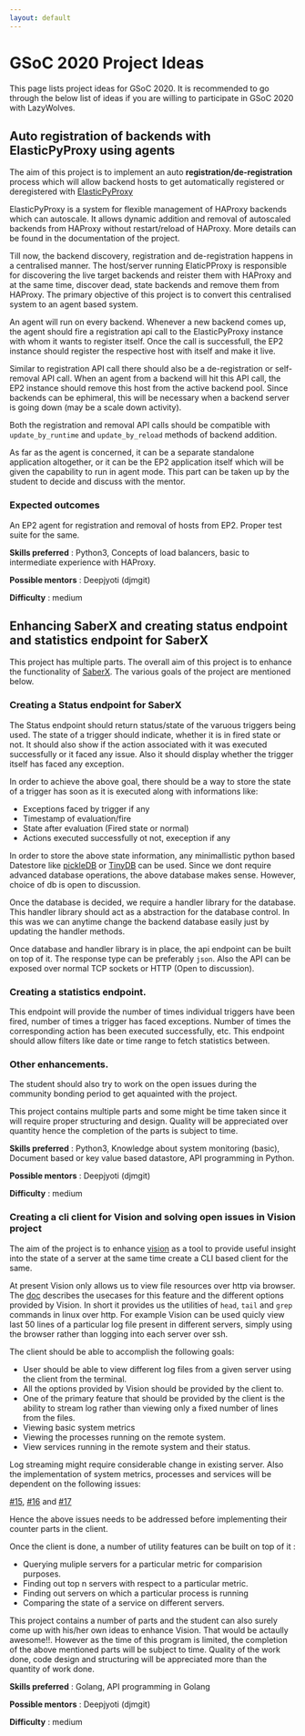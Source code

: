 ```yaml
---
layout: default
---
```


# GSoC 2020 Project Ideas

This page lists project ideas for GSoC 2020. It is recommended to go through the below
list of ideas if you are willing to participate in GSoC 2020 with LazyWolves.

## Auto registration of backends with ElasticPyProxy using agents

The aim of this project is to implement an auto **registration/de-registration** process which
will allow backend hosts to get automatically registered or deregistered with [ElasticPyProxy](https://github.com/LazyWolves/ElasticPyProxy/)

ElasticPyProxy is a system for flexible management of HAProxy backends which can autoscale. It allows dynamic
addition and removal of autoscaled backends from HAProxy without restart/reload of HAProxy. More details can be
found in the documentation of the project.

Till now, the backend discovery, registration and de-registration happens in a centralised manner. The host/server
running ElaticPProxy is responsible for discovering the live target backends and reister them with HAProxy and at the
same time, discover dead, state backends and remove them from HAProxy. The primary objective of this project
is to convert this centralised system to an agent based system.

An agent will run on every backend. Whenever a new backend comes up, the agent should fire a registration api call
to the ElasticPyProxy instance with whom it wants to register itself. Once the call is successfull, the  EP2 instance should register the respective host with itself and make it live.

Similar to registration API call there should also be a de-registration or self-removal API call. When an agent
from a backend will hit this API call, the EP2 instance should remove this host from the active backend pool.
Since backends can be ephimeral, this will be necessary when a backend server is going down (may be a scale down
activity).

Both the registration and removal API calls should be compatible with ```update_by_runtime``` and ```update_by_reload```
methods of backend addition.

As far as the agent is concerned, it can be a separate standalone application altogether, or it can be the
EP2 application itself which will be given the capability to run in agent mode. This part can be taken up
by the student to decide and discuss with the mentor.

### Expected outcomes

An EP2 agent for registration and removal of hosts from EP2.
Proper test suite for the same.

**Skills preferred** : Python3, Concepts of load balancers, basic to intermediate experience with HAProxy.

**Possible mentors** : Deepjyoti (djmgit)

**Difficulty** : medium

## Enhancing SaberX and creating status endpoint and statistics endpoint for SaberX

This project has multiple parts. The overall aim of this project is to enhance the functionality of
[SaberX](https://github.com/LazyWolves/SaberX). The various goals of the project are mentioned below.

### Creating a Status endpoint for SaberX

The Status endpoint should return status/state of the varuous triggers being used. The state of a
trigger should indicate, whether it is in fired state or not. It should also show if the action
associated with it was executed successfully or it faced any issue. Also it should display whether
the trigger itself has faced any exception.

In order to achieve the above goal, there should be a way to store the state of a trigger has soon
as it is executed along with informations like:

- Exceptions faced by trigger if any
- Timestamp of evaluation/fire
- State after evaluation (Fired state or normal)
- Actions executed successfully ot not, exeception if any

In order to store the above state information, any minimallistic python based Datestore like
[pickleDB](https://pythonhosted.org/pickleDB/) or [TinyDB](https://tinydb.readthedocs.io/en/latest/)
can be used. Since we dont require advanced database operations, the above database makes sense.
However, choice of db is open to discussion.

Once the database is decided, we require a handler library for the database. This handler library
should act as a abstraction for the database control. In this was we can anytime change the backend
database easily just by updating the handler methods.

Once database and handler library is in place, the api endpoint can be built on top of it. The response
type can be preferably ```json```. Also the API can be exposed over normal TCP sockets or HTTP (Open to
discussion).

### Creating a statistics endpoint.

This endpoint will provide the number of times individual triggers have been fired, number of times a
trigger has faced exceptions. Number of times the corresponding action has been executed successfully,
etc. This endpoint should allow filters like date or time range to fetch statistics between.

### Other enhancements.

The student should also try to work on the open issues during the community bonding period to get
aquainted with the project.

This project contains multiple parts and some might be time taken since it will require proper
structuring and design. Quality will be appreciated over quantity hence the completion of the
parts is subject to time.

**Skills preferred** : Python3, Knowledge about system monitoring (basic), Document based or key value based datastore, API programming in Python.

**Possible mentors** : Deepjyoti (djmgit)

**Difficulty** : medium

### Creating a cli client for Vision and solving open issues in Vision project

The aim of the project is to enhance [vision](https://github.com/LazyWolves/vision) as a tool to provide useful insight into the state of a server at the same time create a CLI based client for the same.

At present Vision only allows us to view file resources over http via browser. The [doc](https://github.com/LazyWolves/vision/blob/dev/README.md) describes the usecases for this feature and the different
options provided by Vision. In short it provides us the utilities of ```head```, ```tail``` and ```grep```
commands in linux over http. For example Vision can be used quicly view last 50 lines of a particular
log file present in different servers, simply using the browser rather than logging into each server
over ssh.

The client should be able to accomplish the following goals:

- User should be able to view different log files from a given server using the client from the terminal.
- All the options provided by Vision should be provided by the client to.
- One of the primary feature that should be provided by the client is the ability to stream log
  rather than viewing only a fixed number of lines from the files.
- Viewing basic system metrics
- Viewing the processes running on the remote system.
- View services running in the remote system and their status.

Log streaming might require considerable change in existing server. Also the implementation of
system metrics, processes and services will be dependent on the following issues:

[#15](https://github.com/LazyWolves/vision/issues/15), [#16](https://github.com/LazyWolves/vision/issues/15)
and [#17](https://github.com/LazyWolves/vision/issues/17)

Hence the above issues needs to be addressed before implementing their counter parts in the client.

Once the client is done, a number of utility features can be built on top of it :

- Querying muliple servers for a particular metric for comparision purposes.
- Finding out top n servers with respect to a particular metric.
- Finding out servers on which a particular process is running
- Comparing the state of a service on different servers.

This project contains a number of parts and the student can also surely come up with his/her own
ideas to enhance Vision. That would be actaully awesome!!. However as the time of this program is
limited, the completion of the above mentioned parts will be subject to time. Quality of the work done,
code design and structuring will be appreciated more than the quantity of work done.

**Skills preferred** : Golang, API programming in Golang

**Possible mentors** : Deepjyoti (djmgit)

**Difficulty** : medium
